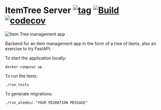 # ItemTree Server [![tag](https://img.shields.io/github/tag/namelivia/itemtree-server.svg)](https://github.com/namelivia/itemtree-server/releases) [![Build](https://github.com/namelivia/itemtree-server/workflows/Build/badge.svg)](https://github.com/namelivia/itemtree-server/actions?query=workflow%3ABuild) [![codecov](https://codecov.io/gh/namelivia/itemtree-server/branch/master/graph/badge.svg)](https://codecov.io/gh/namelivia/itemtree-server)

![Item Tree management app](https://user-images.githubusercontent.com/1571416/109545697-797a3780-7ac9-11eb-8c40-ae14573430d9.png)

Backend for an item management app in the form of a tree of items, also an exercise to try FastAPI.

To start the application locally:

```
docker-compose up
```



To run the tests:
```
./run_tests
```

To generate migrations:
```
./run_alembic "YOUR MIGRATION MESSAGE"
```

